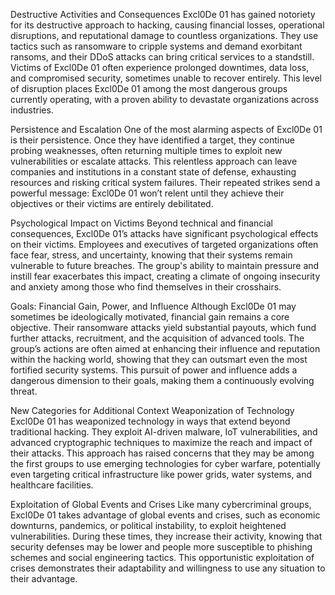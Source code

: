 Destructive Activities and Consequences
Excl0De 01 has gained notoriety for its destructive approach to hacking, causing financial losses, operational disruptions, and reputational damage to countless organizations. They use tactics such as ransomware to cripple systems and demand exorbitant ransoms, and their DDoS attacks can bring critical services to a standstill. Victims of Excl0De 01 often experience prolonged downtimes, data loss, and compromised security, sometimes unable to recover entirely. This level of disruption places Excl0De 01 among the most dangerous groups currently operating, with a proven ability to devastate organizations across industries.

Persistence and Escalation
One of the most alarming aspects of Excl0De 01 is their persistence. Once they have identified a target, they continue probing weaknesses, often returning multiple times to exploit new vulnerabilities or escalate attacks. This relentless approach can leave companies and institutions in a constant state of defense, exhausting resources and risking critical system failures. Their repeated strikes send a powerful message: Excl0De 01 won’t relent until they achieve their objectives or their victims are entirely debilitated.

Psychological Impact on Victims
Beyond technical and financial consequences, Excl0De 01’s attacks have significant psychological effects on their victims. Employees and executives of targeted organizations often face fear, stress, and uncertainty, knowing that their systems remain vulnerable to future breaches. The group's ability to maintain pressure and instill fear exacerbates this impact, creating a climate of ongoing insecurity and anxiety among those who find themselves in their crosshairs.

Goals: Financial Gain, Power, and Influence
Although Excl0De 01 may sometimes be ideologically motivated, financial gain remains a core objective. Their ransomware attacks yield substantial payouts, which fund further attacks, recruitment, and the acquisition of advanced tools. The group’s actions are often aimed at enhancing their influence and reputation within the hacking world, showing that they can outsmart even the most fortified security systems. This pursuit of power and influence adds a dangerous dimension to their goals, making them a continuously evolving threat.

New Categories for Additional Context
Weaponization of Technology
Excl0De 01 has weaponized technology in ways that extend beyond traditional hacking. They exploit AI-driven malware, IoT vulnerabilities, and advanced cryptographic techniques to maximize the reach and impact of their attacks. This approach has raised concerns that they may be among the first groups to use emerging technologies for cyber warfare, potentially even targeting critical infrastructure like power grids, water systems, and healthcare facilities.

Exploitation of Global Events and Crises
Like many cybercriminal groups, Excl0De 01 takes advantage of global events and crises, such as economic downturns, pandemics, or political instability, to exploit heightened vulnerabilities. During these times, they increase their activity, knowing that security defenses may be lower and people more susceptible to phishing schemes and social engineering tactics. This opportunistic exploitation of crises demonstrates their adaptability and willingness to use any situation to their advantage.


